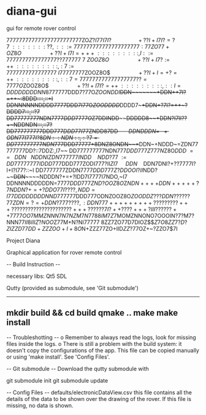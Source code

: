 diana-gui
=========

gui for remote rover control

777777777777777777777777ZO$Z?I77I7I?~~~~~~~~~~~~~~~~~+??I+I7I?=?7~:::::::??,:::=
777777777777777777777:77ZO77+OZ8O$$~~~~~~~~~~~~~~~~~~+??I+I7I=+++~:::::::::,I::=
7777777777777777??777777~7~ZOOZ8O$$~~~~~~~~~~~~~~~~~~+??I+I7?:=++~:::::::::,:7:=
7777777777777777~I77777777$ZOOZ8O$$~~~~~~~~~~~~~~~~~~+??I+I=+?=++~:::::::::,::7=
777777777777777777??=7777O$ZOOZ8O$$~~~~~~~~~~~~~~~~~~+??I+I7I?=++~:::::::::,::I=
DDDDDDDDNN8777777$DDD7?77O$ZOONDDI$~~~~~~~~DDN~~~~~~~+DDN++7I?=++~:8DDD::::,::+I
DDNNNNNNDDDD$7777$DDD7I77O$ZOODDDD$~~~~~~~~DDDD7~~~~~+DDN+?7I?=++~?DDDD7:::,::?7
DD77777777NDN7777$DDD7777O$Z7DDINDD~~~~~~~~DDDDD8~~~~+DDN?I7II??+~NDDNDN:::,::7?
DD777777777DDD777$DDD77I77$ZNDD87DD$~~~~~~~DDNDDDN=~~+ODN77I777I?8DN::NDN::,:?7=
DD777777777NDN777$DDD77777+8DNZ8ONDN~~~~=~~DDN~+NDDD~=ZDN77777777DD?::7DDZ:,I7~~
DD777777777NDN777$DDD777Z777N$Z8O$DDD~==~~~DDN~~~NDDNIZDN777777INDD~~~~NDD?77~:=
DD77777777IDDD777$DDD777ZODI777?II$ZI7~~~~~DDN~~~~$DDN7DNI?+??7777I?I+I?I77?::~I
DD7777777ZDDN7777$DDD777Z?DDOOI?II$NDD?~~~~DDN~~~~~~NDDDN?+=+?IDD7I7777I7NDO,~I7
DDNNNNDDDDDN=7777$DDD777ZND?OOZ8O$Z$NDN++++DDN+++++?7NDDN?+=+?DDO77I????,NDD=I77
DDDDDDDDNND777777$DDD777ODNZOOZ8O$ZOODDZ???DDN??????77ZDN=?=+DDN?777????,:DDN777
+++++++++?????????+++??????????????????????+++??????7I?++????+++?III??????++7777
OO7MMZNNN7N7NZM7N7788IM7Z7$MOMZNNONO7OOOIN?7?M7?NNN7$7II8IIIZ?NOO$Z77M+N?NI77777
8ZZ7ZO77D7DIOZ$$$Z7O8ZZ7?D?ZIZZD77DD+ZZZOO+I+8O$N+ZZZ77ZO+IID$ZZ?77$OZ+~?ZZO7$7I



Project Diana

Graphical application for rover remote control

-- Build Instruction -- 

necessary libs:
Qt5
SDL

Qutty (provided as submodule, see 'Git submodule')

-------------------------
mkdir build && cd build
qmake ..
make
make install
-------------------------

-- Troubleshotting -- 
o Remember to always read the logs, look for missing files inside the logs.
o There is still a problem with the build system: it doesn't copy the configurations
of the app. This file can be copied manually or using 'make install'. See
 'Config Files'.

-- Git submodule --
Download the qutty submodule with

git submodule init
git submodule update

-- Config Files --
defaults/electronicDataView.csv
  this file contains all the details of the data to be shown over the drawing
  of the rover. If this file is missing, no data is shown.
